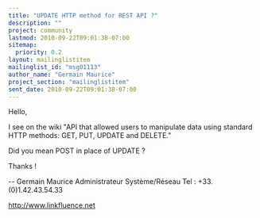 ```yaml
---
title: "UPDATE HTTP method for REST API ?"
description: ""
project: community
lastmod: 2010-09-22T09:01:38-07:00
sitemap:
  priority: 0.2
layout: mailinglistitem
mailinglist_id: "msg01113"
author_name: "Germain Maurice"
project_section: "mailinglistitem"
sent_date: 2010-09-22T09:01:38-07:00
---
```


 Hello,

I see on the wiki "API that allowed users to manipulate data using 
standard HTTP methods: GET, PUT, UPDATE and DELETE."

Did you mean POST in place of UPDATE ?


Thanks !

--
Germain Maurice
Administrateur Système/Réseau
Tel : +33.(0)1.42.43.54.33

http://www.linkfluence.net
